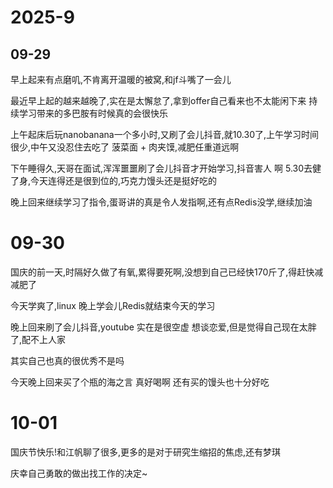 

# 2025-9

## 09-29

早上起来有点磨叽,不肯离开温暖的被窝,和jf斗嘴了一会儿

最近早上起的越来越晚了,实在是太懈怠了,拿到offer自己看来也不太能闲下来  持续学习带来的多巴胺有时候真的会很快乐

上午起床后玩nanobanana一个多小时,又刷了会儿抖音,就10.30了,上午学习时间很少,中午又没忍住去吃了 菠菜面 + 肉夹馍,减肥任重道远啊

下午睡得久,天哥在面试,浑浑噩噩刷了会儿抖音才开始学习,抖音害人 啊  5.30去健了身,今天连得还是很到位的,巧克力馒头还是挺好吃的

晚上回来继续学习了指令,蛋哥讲的真是令人发指啊,还有点Redis没学,继续加油



# 09-30

国庆的前一天,时隔好久做了有氧,累得要死啊,没想到自己已经快170斤了,得赶快减减肥了

今天学爽了,linux  晚上学会儿Redis就结束今天的学习

晚上回来刷了会儿抖音,youtube  实在是很空虚  想谈恋爱,但是觉得自己现在太胖了,配不上人家

其实自己也真的很优秀不是吗

今天晚上回来买了个瓶的海之言  真好喝啊  还有买的馒头也十分好吃

# 10-01

国庆节快乐!和江帆聊了很多,更多的是对于研究生缩招的焦虑,还有梦琪

庆幸自己勇敢的做出找工作的决定~